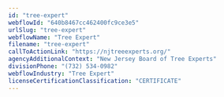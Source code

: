 ```yaml
---
id: "tree-expert"
webflowId: "640b8467cc462400fc9ce3e5"
urlSlug: "tree-expert"
webflowName: "Tree Expert"
filename: "tree-expert"
callToActionLink: "https://njtreeexperts.org/"
agencyAdditionalContext: "New Jersey Board of Tree Experts"
divisionPhone: "(732) 534-0982"
webflowIndustry: "Tree Expert"
licenseCertificationClassification: "CERTIFICATE"
---
```

